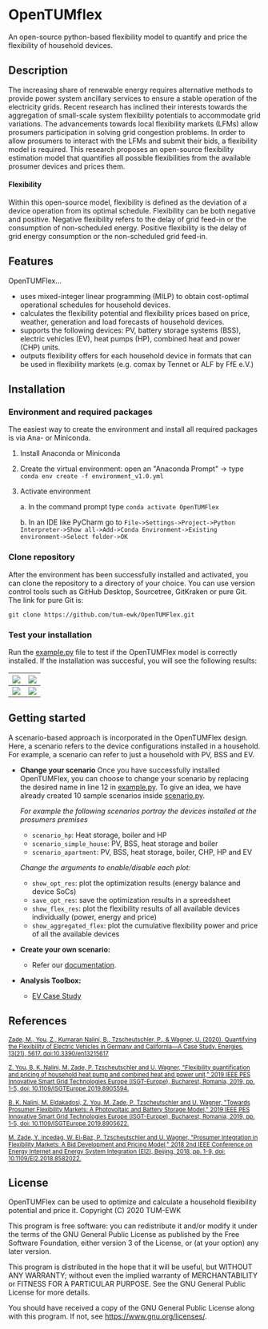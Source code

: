 OpenTUMflex
=======

An open-source python-based flexibility model to quantify and price the flexibility of household devices.


## Description

The increasing share of renewable energy requires alternative methods to provide power system ancillary services to ensure a stable operation of the electricity grids. Recent research has inclined their interests towards the aggregation of small-scale system flexibility potentials to accommodate grid variations. The advancements towards local flexibility markets (LFMs) allow prosumers participation in solving grid congestion problems. In order to allow prosumers to interact with the LFMs and submit their bids, a flexibility model is required. This research proposes an open-source flexibility estimation model that quantifies all possible flexibilities from the available prosumer devices and prices them.

#### Flexibility
Within this open-source model, flexibility is defined as the deviation of a device operation from its optimal schedule. Flexibility can be both negative and positive. Negative flexibility refers to the delay of grid feed-in or the consumption of non-scheduled energy. Positive flexibility is the delay of grid energy consumption or the non-scheduled grid feed-in.  


## Features
OpenTUMFlex...
* uses mixed-integer linear programming (MILP) to obtain cost-optimal operational schedules for household devices. 
* calculates the flexibility potential and flexibility prices based on price, weather, generation and load forecasts of household devices.
* supports the following devices: PV, battery storage systems (BSS), electric vehicles (EV), heat pumps (HP), combined heat and power (CHP) units.
* outputs flexibility offers for each household device in formats that can be used in flexibility markets (e.g. comax by Tennet or ALF by FfE e.V.)


## Installation

### Environment and required packages
The easiest way to create the environment and install all required packages is via Ana- or Miniconda.
1. Install Anaconda or Miniconda
2. Create the virtual environment: open an "Anaconda Prompt" -> type `conda env create -f environment_v1.0.yml`
3. Activate environment 

	a. In the command prompt type `conda activate OpenTUMFlex`
	
	b. In an IDE like PyCharm go to `File->Settings->Project->Python Interpreter->Show all->Add->Conda Environment->Existing environment->Select folder->OK` 

### Clone repository
After the environment has been successfully installed and activated, you can clone the repository to a directory of your choice. You can use version control tools such as GitHub Desktop, Sourcetree, GitKraken or pure Git. The link for pure Git is: 

`git clone https://github.com/tum-ewk/OpenTUMFlex.git`

### Test your installation

Run the [example.py](https://github.com/tum-ewk/OpenTUMFlex.py/blob/master/example_1.py) file to test if the OpenTUMFlex model is correctly installed. If the installation was succesful, you will see the following results:

![](https://user-images.githubusercontent.com/42935122/97186850-1b97b500-17a2-11eb-9a86-97674ffad6d0.png)|![](https://user-images.githubusercontent.com/40628466/97216385-09c80900-17c6-11eb-98ac-615b77bbed0b.png)
:-------------------------:|:-------------------------:
![](https://user-images.githubusercontent.com/40628466/97215739-23b51c00-17c5-11eb-8915-19cce5d8f42c.png)|![](https://user-images.githubusercontent.com/40628466/97215750-26b00c80-17c5-11eb-8795-9c3032ef36a8.png)


## Getting started
A scenario-based approach is incorporated in the OpenTUMFlex design. Here, a scenario refers to the device configurations installed in a household. For example, a scenario can refer to just a household with PV, BSS and EV. 

* **Change your scenario**
   Once you have successfully installed OpenTUMFlex, you can choose to change your scenario by replacing the desired name in line 12 in [example.py](https://github.com/tum-ewk/OpenTUMFlex.py/blob/master/example_1.py). To give an idea, we have already created 10 sample scenarios inside [scenario.py](https://github.com/tum-ewk/OpenTUMFlex.py/blob/master/opentumflex/scenarios/scenarios.py). 
   
  *For example the following scenarios portray the devices installed at the prosumers premises*
   * `scenario_hp`: Heat storage, boiler and HP
   * `scenario_simple_house`: PV, BSS, heat storage and boiler
   * `scenario_apartment`: PV, BSS, heat storage, boiler, CHP, HP and EV
  
  *Change the arguments to enable/disable each plot:*
   * `show_opt_res`: plot the optimization results (energy balance and device SoCs)
   * `save_opt_res`: save the optimization results in a spreedsheet 
   * `show_flex_res`: plot the flexibility results of all available devices individually (power, energy and price)
   * `show_aggregated_flex`: plot the cumulative flexibility power and price of all the available devices

* **Create your own scenario:** 
   * Refer our [documentation](https://github.com/tum-ewk/OpenTUMFlex.py/wiki).
   
* **Analysis Toolbox:**
   * [EV Case Study](analysis/)


<!---
## Conflict of Interest: 

The authors declare no conflict of interest. All authors have equally contributed to the development of this software. 
--->

## References

<sub>[Zade, M., You, Z., Kumaran Nalini, B., Tzscheutschler, P., & Wagner, U. (2020). Quantifying the Flexibility of Electric Vehicles in Germany and California—A Case Study. Energies, 13(21), 5617. doi:10.3390/en13215617](https://www.mdpi.com/1996-1073/13/21/5617)

<sub>[Z. You, B. K. Nalini, M. Zade, P. Tzscheutschler and U. Wagner, "Flexibility quantification and pricing of household heat pump and combined heat and power unit," 2019 IEEE PES Innovative Smart Grid Technologies Europe (ISGT-Europe), Bucharest, Romania, 2019, pp. 1-5, doi: 10.1109/ISGTEurope.2019.8905594.](http://dx.doi.org/10.1109/isgteurope.2019.8905594)<sub>

<sub>[B. K. Nalini, M. Eldakadosi, Z. You, M. Zade, P. Tzscheutschler and U. Wagner, "Towards Prosumer Flexibility Markets: A Photovoltaic and Battery Storage Model," 2019 IEEE PES Innovative Smart Grid Technologies Europe (ISGT-Europe), Bucharest, Romania, 2019, pp. 1-5, doi: 10.1109/ISGTEurope.2019.8905622.](http://dx.doi.org/10.1109/isgteurope.2019.8905622)<sub>

<sub>[M. Zade, Y. Incedag, W. El-Baz, P. Tzscheutschler and U. Wagner, "Prosumer Integration in Flexibility Markets: A Bid Development and Pricing Model," 2018 2nd IEEE Conference on Energy Internet and Energy System Integration (EI2), Beijing, 2018, pp. 1-9, doi: 10.1109/EI2.2018.8582022.](http://dx.doi.org/10.1109/EI2.2018.8582022)<sub>


## License

OpenTUMFlex can be used to optimize and calculate a household flexibility potential and price it. 
Copyright (C) 2020 TUM-EWK 

This program is free software: you can redistribute it and/or modify
it under the terms of the GNU General Public License as published by
the Free Software Foundation, either version 3 of the License, or
(at your option) any later version.

This program is distributed in the hope that it will be useful,
but WITHOUT ANY WARRANTY; without even the implied warranty of
MERCHANTABILITY or FITNESS FOR A PARTICULAR PURPOSE.  See the
GNU General Public License for more details.

You should have received a copy of the GNU General Public License
along with this program.  If not, see <https://www.gnu.org/licenses/>.
